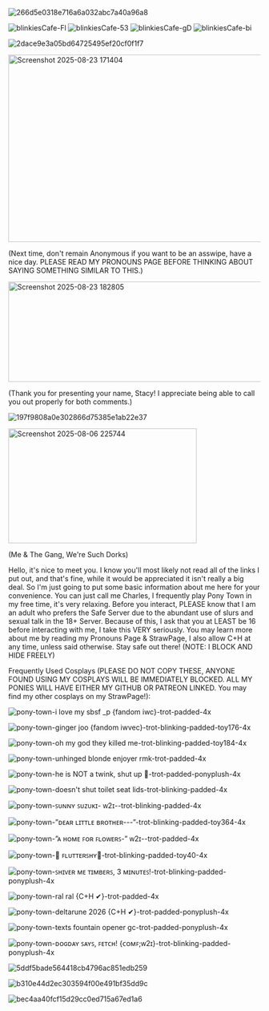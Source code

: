 ![266d5e0318e716a6a032abc7a40a96a8](https://github.com/user-attachments/assets/0bc2df70-4bef-470f-bbc4-2393f0c485ab)

![blinkiesCafe-Fl](https://github.com/user-attachments/assets/b428dcde-6bf6-4bbd-b1a0-1269110f7c81)
![blinkiesCafe-53](https://github.com/user-attachments/assets/411deb7e-dd5e-4790-8e7b-0a1027ed0531)
![blinkiesCafe-gD](https://github.com/user-attachments/assets/35ed2b83-ec72-4c5d-82d3-90eab1c0d6da)
![blinkiesCafe-bi](https://github.com/user-attachments/assets/dd6c1bec-58a3-4802-adc9-5f5d4a17278f)

![2dace9e3a05bd64725495ef20cf0f1f7](https://github.com/user-attachments/assets/764ddc10-0b84-40cd-9fed-d68f177fad67)

<img width="693" height="374" alt="Screenshot 2025-08-23 171404" src="https://github.com/user-attachments/assets/f151d3c0-c094-43a5-9023-62ce21493442" />

(Next time, don't remain Anonymous if you want to be an asswipe, have a nice day. PLEASE READ MY PRONOUNS PAGE BEFORE THINKING ABOUT SAYING SOMETHING SIMILAR TO THIS.)

<img width="695" height="200" alt="Screenshot 2025-08-23 182805" src="https://github.com/user-attachments/assets/a098b773-8494-4406-a44e-62330a5bf0b1" />

(Thank you for presenting your name, Stacy! I appreciate being able to call you out properly for both comments.)

![197f9808a0e302866d75385e1ab22e37](https://github.com/user-attachments/assets/7ce7c45d-fc4e-4971-a30f-0b5e96bbba79)

<img width="376" height="229" alt="Screenshot 2025-08-06 225744" src="https://github.com/user-attachments/assets/148967e2-4db2-42e8-9cf8-ba2f8072b4f3" />

(Me & The Gang, We're Such Dorks)


Hello, it's nice to meet you. I know you'll most likely not read all of the links I put out, and that's fine, while it would be appreciated it isn't really a big deal. So I'm just going to put some basic information about me here for your convenience.
You can just call me Charles, I frequently play Pony Town in my free time, it's very relaxing. Before you interact, PLEASE know that I am an adult who prefers the Safe Server due to the abundant use of slurs and sexual talk in the 18+ Server. 
Because of this, I ask that you at LEAST be 16 before interacting with me, I take this VERY seriously. You may learn more about me by reading my Pronouns Page & StrawPage, I also allow C+H at any time, unless said otherwise. Stay safe out there! (NOTE: I BLOCK AND HIDE FREELY)

Frequently Used Cosplays (PLEASE DO NOT COPY THESE, ANYONE FOUND USING MY COSPLAYS WILL BE IMMEDIATELY BLOCKED. ALL MY PONIES WILL HAVE EITHER MY GITHUB OR PATREON LINKED. You may find my other cosplays on my StrawPage!):

![pony-town-i love my sbsf _p {fandom iwc}-trot-padded-4x](https://github.com/user-attachments/assets/4333dda1-034c-4254-bbb9-f37e2616e76e)

![pony-town-ginger joo {fandom iwvec}-trot-blinking-padded-toy176-4x](https://github.com/user-attachments/assets/55212617-f609-4b77-ba81-59a37660354a)

![pony-town-oh my god they killed me-trot-blinking-padded-toy184-4x](https://github.com/user-attachments/assets/8ce0b7e3-8cf6-4534-b094-161fee913f62)

![pony-town-unhinged blonde enjoyer rmk-trot-padded-4x](https://github.com/user-attachments/assets/c91b13e9-40de-46b2-87aa-c51944bbc423)

![pony-town-he is NOT a twink, shut up 🙏-trot-padded-ponyplush-4x](https://github.com/user-attachments/assets/d074fffa-b254-497e-bd73-1720e2d8b20b)

![pony-town-doesn't shut toilet seat lids-trot-blinking-padded-4x](https://github.com/user-attachments/assets/99d3c211-4487-4c8c-b789-6ea977c70a51)

![pony-town-ꜱᴜɴɴʏ ꜱᴜᴢᴜᴋɪ- ᴡ2ɪ--trot-blinking-padded-4x](https://github.com/user-attachments/assets/419af091-b38d-4f38-8760-c3c92b358d23)

![pony-town-”ᴅᴇᴀʀ ʟɪᴛᴛʟᴇ ʙʀᴏᴛʜᴇʀ---”-trot-blinking-padded-toy364-4x](https://github.com/user-attachments/assets/f013abc4-26ee-4fa4-aafd-dae750bb56a5)

![pony-town-”ᴀ ʜᴏᴍᴇ ꜰᴏʀ ꜰʟᴏᴡᴇʀꜱ-” ᴡ2ɪ--trot-padded-4x](https://github.com/user-attachments/assets/00ae71fc-b133-4ab6-8daa-593922f02b05)

![pony-town-🦋 ꜰʟᴜᴛᴛᴇʀꜱʜʏ🦋-trot-blinking-padded-toy40-4x](https://github.com/user-attachments/assets/b8401195-56dc-4008-844e-5a28e3b79b3b)

![pony-town-ꜱʜɪᴠᴇʀ ᴍᴇ ᴛɪᴍʙᴇʀꜱ, 3 ᴍɪɴᴜᴛᴇꜱ!-trot-blinking-padded-ponyplush-4x](https://github.com/user-attachments/assets/609feb7a-1914-463e-81fe-99ff35e93775)

![pony-town-ral ral {C+H ✔}-trot-padded-4x](https://github.com/user-attachments/assets/c02fce34-5a2d-4bbf-b9cd-e660a8146e70)

![pony-town-deltarune 2026 {C+H ✔}-trot-padded-ponyplush-4x](https://github.com/user-attachments/assets/bc5803c3-b1d1-4cab-9404-cd7683410304)

![pony-town-_texts fountain opener gc_-trot-padded-ponyplush-4x](https://github.com/user-attachments/assets/a1f7865e-d071-4b03-9e91-301ceeb389d7)

![pony-town-ᴅᴏɢᴅᴀʏ ꜱᴀʏꜱ, ꜰᴇᴛᴄʜ! {ᴄᴏᴍꜰ;ᴡ2ɪ}-trot-blinking-padded-ponyplush-4x](https://github.com/user-attachments/assets/e5d16259-aba7-490b-b1ed-c4f2fc9e45af)

![5ddf5bade564418cb4796ac851edb259](https://github.com/user-attachments/assets/c8a25669-bf77-4936-9ce2-47ab49b1f42b)

![b310e44d2ec303594f00e491bf35dd9c](https://github.com/user-attachments/assets/fdcf13e4-acb9-4eff-baf0-b9031bae7ce2)

![bec4aa40fcf15d29cc0ed715a67ed1a6](https://github.com/user-attachments/assets/2b2aaca7-3537-43e4-b7e1-fecdd92f69f6)


